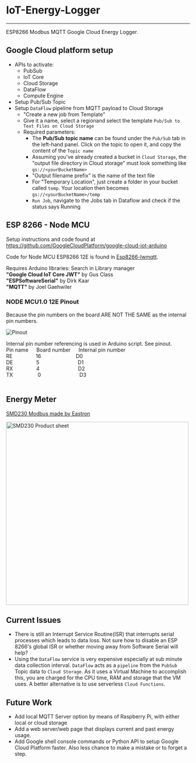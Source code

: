 # IoT-Energy-Logger

---
ESP8266 Modbus MQTT Google Cloud Energy Logger. 

## Google Cloud platform setup

- APIs to activate:
  - PubSub
  - IoT Core
  - Cloud Storage 
  - DataFlow
  - Compute Engine
- Setup Pub/Sub Topic 
- Setup `DataFlow` pipeline from MQTT payload to Cloud Storage
    - "Create a new job from Template"
    - Give it a name, select a regionand select the template `Pub/Sub to Text Files on Cloud Storage`
    - Required parameters:
      - The **Pub/Sub topic name** can be found under the `Pub/Sub` tab in the left-hand panel. Click on the topic to open it,
      and copy the content of the `Topic name`
      - Assuming you've already created a bucket in `Cloud Storage`, the "output file directory in Cloud storage" must look something like `gs://<yourBucketName>`
      - "Output filename prefix" is the name of the text file
      - For "Temporary Location", just create a folder in your bucket called `temp`. Your location then becomes 
      `gs://<yourBucketName>/temp`
      - `Run Job`, navigate to the Jobs tab in Dataflow and check if the status says Running
      
## ESP 8266 - Node MCU
Setup instructions and code found at https://github.com/GoogleCloudPlatform/google-cloud-iot-arduino

Code for Node MCU ESP8266 12E is found in [Esp8266-lwmqtt](https://github.com/Corne173/IoT_Energy_Logger/tree/master/Esp8266-lwmqtt).

Requires Arduino libraries: Search in Library manager <br>
**"Google Cloud IoT Core JWT"** by Gus Class    <br>
**"ESPSoftwareSerial"** by Dirk Kaar    <br>
**"MQTT"** by Joel Gaehwiler    <br>

### NODE MCU1.0 12E Pinout   
Because the pin numbers on the board ARE NOT THE SAME as the internal pin numbers.

![Pinout](https://i0.wp.com/randomnerdtutorials.com/wp-content/uploads/2019/05/ESP8266-NodeMCU-kit-12-E-pinout-gpio-pin.png?quality=100&strip=all&ssl=1)

Internal pin number referencing is used in Arduino script. See pinout.                              <br>
Pin name  &emsp;  Board number    &emsp;    Internal pin number                                                 <br>
RE &emsp;&emsp;&emsp;&emsp;       16 &emsp;&emsp;&emsp;&emsp;&emsp; &emsp;              D0                                                                  <br>
DE      &emsp;&emsp;&emsp;&emsp;    5     &emsp;&emsp;&emsp;&emsp;&emsp;&emsp;&emsp;              D1                                                                  <br>
RX   &emsp;&emsp;&emsp;&emsp;      4 &emsp;&emsp;&emsp;&emsp;&emsp;&emsp;&emsp;           D2                                                                  <br>
TX &emsp;&emsp;&emsp; &emsp;     0 &emsp;&emsp;&emsp;&emsp;&emsp;&emsp;&emsp;              D3             <br>
<br>




## Energy Meter


[SMD230 Modbus made by Eastron](https://www.aliexpress.com/item/32698830575.html?spm=a2g0o.productlist.0.0.799f2566qN7t5A&algo_pvid=e990826b-f171-4fc6-b30f-6c9e8352ca5d&algo_exp_id=e990826b-f171-4fc6-b30f-6c9e8352ca5d-2&pdp_ext_f=%7B%22sku_id%22%3A%2260671643988%22%7D&pdp_npi=2%40dis%21ZAR%21%21621.51%21621.51%21%21%21%21%402103399116544212040123485e3ca8%2160671643988%21sea)

<img alt="SMD230 Product sheet" src="https://ae01.alicdn.com/kf/HTB1MM.XKFXXXXX3XVXXq6xXFXXXj/201669291/HTB1MM.XKFXXXXX3XVXXq6xXFXXXj.jpg?size=136937&amp;height=1067&amp;width=1000&amp;hash=ccb6c38d63b40e63e373261727f7feaf" width="500"/>




## Current Issues 

- There is still an Interrupt Service Routine(ISR) that interrupts serial processes which leads to data loss. 
Not sure how to disable an ESP 8266's global ISR or whether moving away from Software Serial will help?
- Using the `DataFlow` service is very expensive especially at sub minute data collection interval. 
`DataFlow` acts as a `pipeline` from the `PubSub` Topic data to `Cloud Storage`.
As it uses a Virtual Machine to accomplish this, you are charged for the CPU time, RAM and storage that the VM uses.
A better alternative is to use serverless `Cloud Functions`.

## Future Work
- Add local MQTT Server option by means of Raspberry Pi, with either local or cloud storage
- Add a web server/web page that displays current and past energy usage. 
- Add Google shell console commands or Python API to setup Google Cloud Platform faster.
Also less chance to make a mistake or to forget a step.
